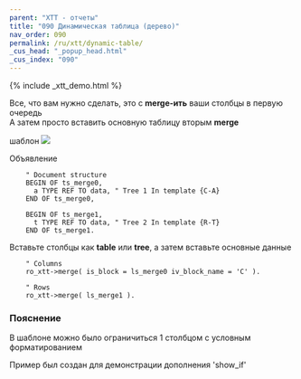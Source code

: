 ```yaml
---
parent: "XTT - отчеты"
title: "090 Динамическая таблица (дерево)"
nav_order: 090
permalink: /ru/xtt/dynamic-table/
_cus_head: "_popup_head.html"
_cus_index: "090"
---
```


{% include _xtt_demo.html %}

Все, что вам нужно сделать, это с **merge-ить** ваши столбцы в первую очередь<br/>
А затем просто вставить основную таблицу вторым **merge**

шаблон
![](https://raw.githubusercontent.com/wiki/bizhuka/xtt/img/09_templ.png)


Объявление
```abap
    " Document structure
    BEGIN OF ts_merge0,
      a TYPE REF TO data, " Tree 1 In template {C-A}
    END OF ts_merge0,

    BEGIN OF ts_merge1,
      t TYPE REF TO data, " Tree 2 In template {R-T}
    END OF ts_merge1.
```

Вставьте столбцы как __table__ или __tree__, а затем вставьте основные данные
```abap
    " Columns
    ro_xtt->merge( is_block = ls_merge0 iv_block_name = 'C' ).

    " Rows
    ro_xtt->merge( ls_merge1 ).
```

### Пояснение
В шаблоне можно было ограничиться 1 столбцом с условным форматированием

Пример был создан для демонстрации дополнения 'show_if'